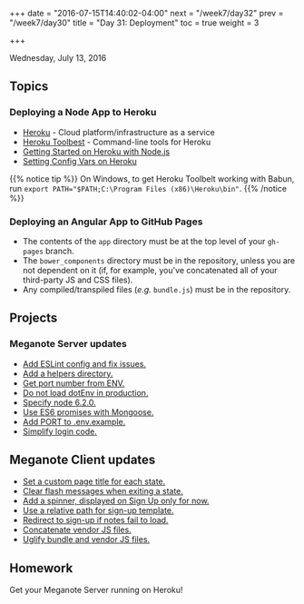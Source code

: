 +++
date = "2016-07-15T14:40:02-04:00"
next = "/week7/day32"
prev = "/week7/day30"
title = "Day 31: Deployment"
toc = true
weight = 3

+++

<date>Wednesday, July 13, 2016</date>

## Topics

### Deploying a Node App to Heroku
* [Heroku](https://heroku.com/) - Cloud platform/infrastructure as a service
* [Heroku Toolbest](https://toolbelt.heroku.com/) - Command-line tools for Heroku
* [Getting Started on Heroku with Node.js](https://devcenter.heroku.com/articles/getting-started-with-nodejs#introduction)
* [Setting Config Vars on Heroku](https://devcenter.heroku.com/articles/config-vars)

{{% notice tip %}}
On Windows, to get Heroku Toolbelt working with Babun, run `export PATH="$PATH;C:\Program Files (x86)\Heroku\bin"`.
{{% /notice %}}

### Deploying an Angular App to GitHub Pages
* The contents of the `app` directory must be at the top level of your `gh-pages` branch.
* The `bower_components` directory must be in the repository, unless you are not dependent on it (if, for example, you've concatenated all of your third-party JS and CSS files).
* Any compiled/transpiled files (_e.g._ `bundle.js`) must be in the repository.

## Projects

### Meganote Server updates

* [Add ESLint config and fix issues.](https://github.com/xternbootcamp16/meganote-server/commit/f69b296bf8218c65b095114dbbdeddc154f9e77b "Add ESLint config and fix issues.")
* [Add a helpers directory.](https://github.com/xternbootcamp16/meganote-server/commit/6f9eab8014b440b96010795fe7aef06d50cc2015 "Add a helpers directory.")
* [Get port number from ENV.](https://github.com/xternbootcamp16/meganote-server/commit/3c44d7d20ff320bfdb8c3e356a93552e769630d9 "Get port number from ENV.")
* [Do not load dotEnv in production.](https://github.com/xternbootcamp16/meganote-server/commit/b3f3d579158534e3600db163b33537ae5458de40 "Do not load dotEnv in production.")
* [Specify node 6.2.0.](https://github.com/xternbootcamp16/meganote-server/commit/f07ae776b138ac4cbea395605333c145b725e377 "Specify node 6.2.0.")
* [Use ES6 promises with Mongoose.](https://github.com/xternbootcamp16/meganote-server/commit/3ac54f69f8ce8666a0aa4e9a9d7a924846787d4b "Use ES6 promises with Mongoose.")
* [Add PORT to .env.example.](https://github.com/xternbootcamp16/meganote-server/commit/9a683601926073af5c03fa1891ca907ba4552b32 "Add PORT to .env.example.")
* [Simplify login code.](https://github.com/xternbootcamp16/meganote-server/commit/86c763fe4fc8eb5f2f803b840e7a2f87c39660a5 "Simplify login code.")

## Meganote Client updates

* [Set a custom page title for each state.](https://github.com/xternbootcamp16/meganote/commit/2cc856147e851982ecefa31102e48b77791b1e98 "Set a custom page title for each state.")
* [Clear flash messages when exiting a state.](https://github.com/xternbootcamp16/meganote/commit/4a7920837074e03c8eebce9a168fd167191911f3 "Clear flash messages when exiting a state.")
* [Add a spinner, displayed on Sign Up only for now.](https://github.com/xternbootcamp16/meganote/commit/12b335086287f29b2d7d6c5599a7547d754ba6e5 "Add a spinner, displayed on Sign Up only for now.")
* [Use a relative path for sign-up template.](https://github.com/xternbootcamp16/meganote/commit/319aca94243daf7686d65275cb9e74fd55503f39 "Use a relative path for sign-up template.")
* [Redirect to sign-up if notes fail to load.](https://github.com/xternbootcamp16/meganote/commit/6db1a18ac5991da08c13bc30712f446c0d2f644b "Redirect to sign-up if notes fail to load.")
* [Concatenate vendor JS files.](https://github.com/xternbootcamp16/meganote/commit/dbb3cdc256df1c61493ad075dfc12800c20cde65 "Concatenate vendor JS files.")
* [Uglify bundle and vendor JS files.](https://github.com/xternbootcamp16/meganote/commit/da2ed31a159bffddc85780d600fd5f4fabeedd1b "Uglify bundle and vendor JS files.")

## Homework

Get your Meganote Server running on Heroku!
